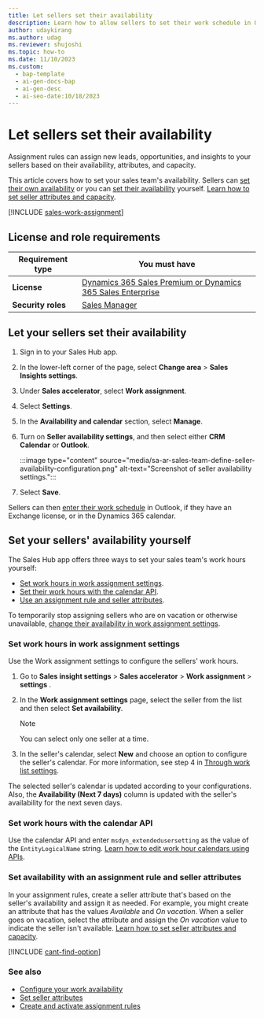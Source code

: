 ```yaml
---
title: Let sellers set their availability
description: Learn how to allow sellers to set their work schedule in Outlook or the CRM calendar in Dynamics 365 Sales. You can also set their availability yourself.
author: udaykirang
ms.author: udag
ms.reviewer: shujoshi
ms.topic: how-to
ms.date: 11/10/2023
ms.custom:
  - bap-template
  - ai-gen-docs-bap
  - ai-gen-desc
  - ai-seo-date:10/18/2023
---
```


# Let sellers set their availability

Assignment rules can assign new leads, opportunities, and insights to your sellers based on their availability, attributes, and capacity.

This article covers how to set your sales team's availability. Sellers can [set their own availability](#let-your-sellers-set-their-availability) or you can [set their availability](#set-your-sellers-availability-yourself) yourself. [Learn how to set seller attributes and capacity](./wa-manage-seller-attributes.md).

[!INCLUDE [sales-work-assignment](../includes/sales-work-assignment.md)]

## License and role requirements

| Requirement type | You must have |
|-----------------------|---------|
| **License** | [Dynamics 365 Sales Premium or Dynamics 365 Sales Enterprise](https://dynamics.microsoft.com/sales/pricing/) |
| **Security roles** | [Sales Manager](security-roles-for-sales.md) |

## Let your sellers set their availability

1. Sign in to your Sales Hub app.

1. In the lower-left corner of the page, select **Change area** > **Sales Insights settings**.

1. Under **Sales accelerator**, select **Work assignment**.

1. Select **Settings**.

1. In the **Availability and calendar** section, select **Manage**.

1. Turn on **Seller availability settings**, and then select either **CRM Calendar** or **Outlook**.

    :::image type="content" source="media/sa-ar-sales-team-define-seller-availability-configuration.png" alt-text="Screenshot of seller availability settings.":::

1. Select **Save**.

Sellers can then [enter their work schedule](./personalize-sales-accelerator.md#configure-your-work-availability) in Outlook, if they have an Exchange license, or in the Dynamics 365 calendar.

## Set your sellers' availability yourself

The Sales Hub app offers three ways to set your sales team's work hours yourself:

- [Set work hours in work assignment settings](#set-work-hours-in-work-assignment-settings).
- [Set their work hours with the calendar API](#set-work-hours-with-the-calendar-api).
- [Use an assignment rule and seller attributes](#set-availability-with-an-assignment-rule-and-seller-attributes).

To temporarily stop assigning sellers who are on vacation or otherwise unavailable, [change their availability in work assignment settings](./wa-work-assignment-manage-settings.md#stop-assigning-work-to-sellers).

### Set work hours in work assignment settings

Use the Work assignment settings to configure the sellers' work hours.

1. Go to **Sales insight settings** > **Sales accelerator** > **Work assignment** > **settings** .

1. In the **Work assignment settings** page, select the seller from the list and then select **Set availability**.

    >[!NOTE]
    >You can select only one seller at a time.

1. In the seller's calendar, select **New** and choose an option to configure the seller's calendar. For more information, see step 4 in [Through work list settings](personalize-sales-accelerator.md#through-work-list-settings).

The selected seller's calendar is updated according to your configurations. Also, the **Availability (Next 7 days)** column is updated with the seller's availability for the next seven days.

### Set work hours with the calendar API

Use the calendar API and enter `msdyn_extendedusersetting` as the value of the `EntityLogicalName` string. [Learn how to edit work hour calendars using APIs](/dynamics365/field-service/field-service-work-hours-calendar-api).

### Set availability with an assignment rule and seller attributes

In your assignment rules, create a seller attribute that's based on the seller's availability and assign it as needed. For example, you might create an attribute that has the values *Available* and *On vacation*. When a seller goes on vacation, select the attribute and assign the *On vacation* value to indicate the seller isn't available. [Learn how to set seller attributes and capacity](./wa-manage-seller-attributes.md).

[!INCLUDE [cant-find-option](../includes/cant-find-option.md)]

### See also

- [Configure your work availability](personalize-sales-accelerator.md#configure-your-work-availability)
- [Set seller attributes](./wa-manage-seller-attributes.md)
- [Create and activate assignment rules](./wa-create-and-activate-assignment-rule.md)
